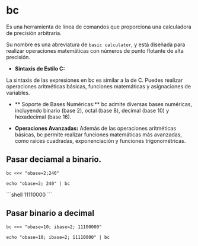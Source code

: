 # bc

Es una herramienta de línea de comandos que proporciona una calculadora de precisión arbitraria. 

Su nombre es una abreviatura de `basic calculator`, y está diseñada para realizar operaciones matemáticas con números de punto flotante de alta precisión.

- **Sintaxis de Estilo C:**

La sintaxis de las expresiones en bc es similar a la de C. Puedes realizar operaciones aritméticas básicas, funciones matemáticas y asignaciones de variables.

- ** Soporte de Bases Numéricas:**
bc admite diversas bases numéricas, incluyendo binario (base 2), octal (base 8), decimal (base 10) y hexadecimal (base 16).

- **Operaciones Avanzadas:** Además de las operaciones aritméticas básicas, bc permite realizar funciones matemáticas más avanzadas, como raíces cuadradas, exponenciación y funciones trigonométricas.

## Pasar deciamal a binario.

```shell
bc <<< "obase=2;240"
```

```shell
echo "obase=2; 240" | bc
```
<Badge type="info" text="output" />
```shell
11110000
```

## Pasar binario a decimal

```shell
bc <<< "obase=10; ibase=2; 11100000"
```

```shell
echo "obase=10; ibase=2; 11110000" | bc
```

